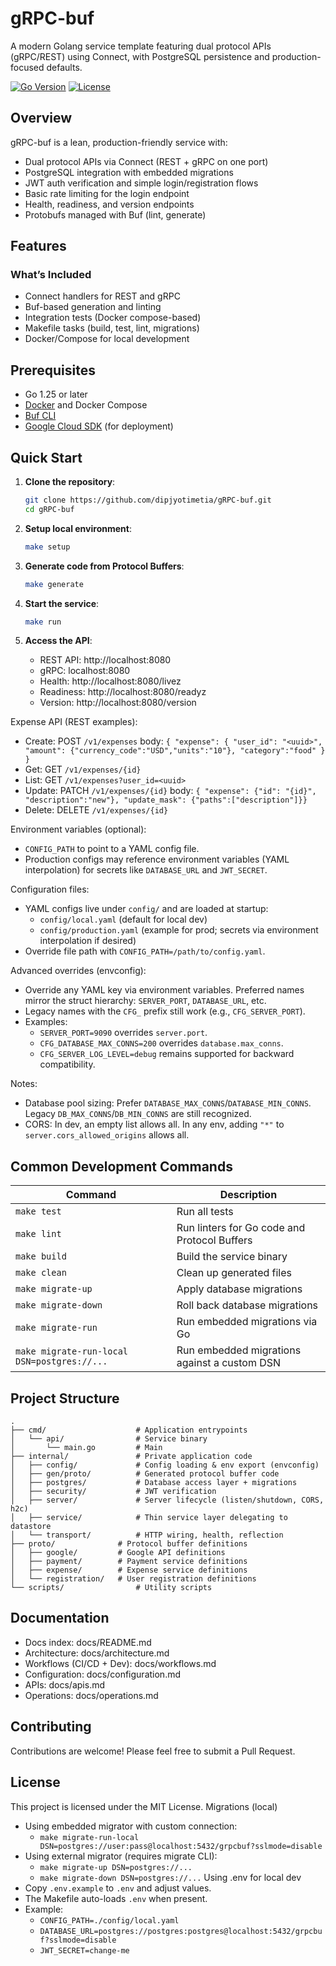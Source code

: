 # gRPC-buf

A modern Golang service template featuring dual protocol APIs (gRPC/REST) using Connect, with PostgreSQL persistence and production-focused defaults.

[![Go Version](https://img.shields.io/github/go-mod/go-version/dipjyotimetia/gRPC-buf)](go.mod)
[![License](https://img.shields.io/github/license/dipjyotimetia/gRPC-buf)](LICENSE)

## Overview

gRPC-buf is a lean, production-friendly service with:

- Dual protocol APIs via Connect (REST + gRPC on one port)
- PostgreSQL integration with embedded migrations
- JWT auth verification and simple login/registration flows
- Basic rate limiting for the login endpoint
- Health, readiness, and version endpoints
- Protobufs managed with Buf (lint, generate)

## Features

### What’s Included
- Connect handlers for REST and gRPC
- Buf-based generation and linting
- Integration tests (Docker compose-based)
- Makefile tasks (build, test, lint, migrations)
- Docker/Compose for local development

## Prerequisites

- Go 1.25 or later
- [Docker](https://docs.docker.com/get-docker/) and Docker Compose
- [Buf CLI](https://docs.buf.build/installation)
- [Google Cloud SDK](https://cloud.google.com/sdk/docs/install) (for deployment)

## Quick Start

1. **Clone the repository**:
   ```bash
   git clone https://github.com/dipjyotimetia/gRPC-buf.git
   cd gRPC-buf
   ```

2. **Setup local environment**:
   ```bash
   make setup
   ```

3. **Generate code from Protocol Buffers**:
   ```bash
   make generate
   ```

4. **Start the service**:
   ```bash
   make run
   ```

5. **Access the API**:
   - REST API: http://localhost:8080
   - gRPC: localhost:8080
    - Health: http://localhost:8080/livez
    - Readiness: http://localhost:8080/readyz
    - Version: http://localhost:8080/version

Expense API (REST examples):
- Create: POST `/v1/expenses` body: `{ "expense": { "user_id": "<uuid>", "amount": {"currency_code":"USD","units":"10"}, "category":"food" } }`
- Get: GET `/v1/expenses/{id}`
- List: GET `/v1/expenses?user_id=<uuid>`
- Update: PATCH `/v1/expenses/{id}` body: `{ "expense": {"id": "{id}", "description":"new"}, "update_mask": {"paths":["description"]}}`
- Delete: DELETE `/v1/expenses/{id}`

Environment variables (optional):
- `CONFIG_PATH` to point to a YAML config file.
- Production configs may reference environment variables (YAML interpolation) for secrets like `DATABASE_URL` and `JWT_SECRET`.

Configuration files:
- YAML configs live under `config/` and are loaded at startup:
  - `config/local.yaml` (default for local dev)
  - `config/production.yaml` (example for prod; secrets via environment interpolation if desired)
- Override file path with `CONFIG_PATH=/path/to/config.yaml`.

Advanced overrides (envconfig):
- Override any YAML key via environment variables. Preferred names mirror the struct hierarchy: `SERVER_PORT`, `DATABASE_URL`, etc.
- Legacy names with the `CFG_` prefix still work (e.g., `CFG_SERVER_PORT`).
- Examples:
  - `SERVER_PORT=9090` overrides `server.port`.
  - `CFG_DATABASE_MAX_CONNS=200` overrides `database.max_conns`.
  - `CFG_SERVER_LOG_LEVEL=debug` remains supported for backward compatibility.

Notes:
- Database pool sizing: Prefer `DATABASE_MAX_CONNS`/`DATABASE_MIN_CONNS`. Legacy `DB_MAX_CONNS`/`DB_MIN_CONNS` are still recognized.
- CORS: In dev, an empty list allows all. In any env, adding `"*"` to `server.cors_allowed_origins` allows all.

## Common Development Commands

| Command | Description |
|---------|-------------|
| `make test` | Run all tests |
| `make lint` | Run linters for Go code and Protocol Buffers |
| `make build` | Build the service binary |
| `make clean` | Clean up generated files |
| `make migrate-up` | Apply database migrations |
| `make migrate-down` | Roll back database migrations |
| `make migrate-run` | Run embedded migrations via Go |
| `make migrate-run-local DSN=postgres://...` | Run embedded migrations against a custom DSN |

## Project Structure

```
.
├── cmd/                    # Application entrypoints
│   └── api/                # Service binary
│       └── main.go         # Main
├── internal/               # Private application code
│   ├── config/             # Config loading & env export (envconfig)
│   ├── gen/proto/          # Generated protocol buffer code
│   ├── postgres/           # Database access layer + migrations
│   ├── security/           # JWT verification
│   ├── server/             # Server lifecycle (listen/shutdown, CORS, h2c)
│   ├── service/            # Thin service layer delegating to datastore
│   └── transport/          # HTTP wiring, health, reflection
├── proto/              # Protocol buffer definitions
│   ├── google/         # Google API definitions
│   ├── payment/        # Payment service definitions
│   ├── expense/        # Expense service definitions
│   └── registration/   # User registration definitions
└── scripts/                # Utility scripts
```

## Documentation

- Docs index: docs/README.md
- Architecture: docs/architecture.md
- Workflows (CI/CD + Dev): docs/workflows.md
- Configuration: docs/configuration.md
- APIs: docs/apis.md
- Operations: docs/operations.md

## Contributing

Contributions are welcome! Please feel free to submit a Pull Request.

## License

This project is licensed under the MIT License.
Migrations (local)
- Using embedded migrator with custom connection:
  - `make migrate-run-local DSN=postgres://user:pass@localhost:5432/grpcbuf?sslmode=disable`
- Using external migrator (requires migrate CLI):
  - `make migrate-up DSN=postgres://...`
  - `make migrate-down DSN=postgres://...`
Using .env for local dev
- Copy `.env.example` to `.env` and adjust values.
- The Makefile auto-loads `.env` when present.
- Example:
  - `CONFIG_PATH=./config/local.yaml`
  - `DATABASE_URL=postgres://postgres:postgres@localhost:5432/grpcbuf?sslmode=disable`
  - `JWT_SECRET=change-me`
